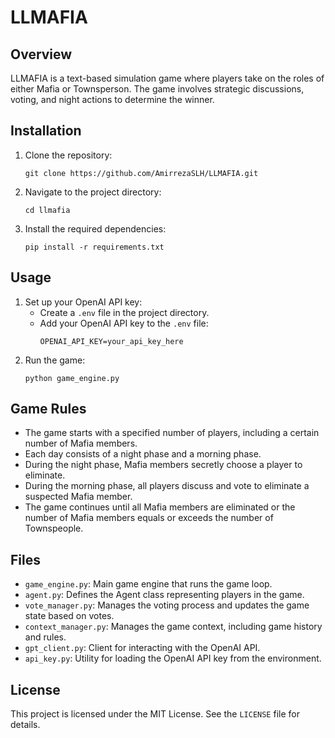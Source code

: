 # LLMAFIA

## Overview
LLMAFIA is a text-based simulation game where players take on the roles of either Mafia or Townsperson. The game involves strategic discussions, voting, and night actions to determine the winner.

## Installation
1. Clone the repository:
   ```
   git clone https://github.com/AmirrezaSLH/LLMAFIA.git
   ```
2. Navigate to the project directory:
   ```
   cd llmafia
   ```
3. Install the required dependencies:
   ```
   pip install -r requirements.txt
   ```

## Usage
1. Set up your OpenAI API key:
   - Create a `.env` file in the project directory.
   - Add your OpenAI API key to the `.env` file:
     ```
     OPENAI_API_KEY=your_api_key_here
     ```
2. Run the game:
   ```
   python game_engine.py
   ```

## Game Rules
- The game starts with a specified number of players, including a certain number of Mafia members.
- Each day consists of a night phase and a morning phase.
- During the night phase, Mafia members secretly choose a player to eliminate.
- During the morning phase, all players discuss and vote to eliminate a suspected Mafia member.
- The game continues until all Mafia members are eliminated or the number of Mafia members equals or exceeds the number of Townspeople.

## Files
- `game_engine.py`: Main game engine that runs the game loop.
- `agent.py`: Defines the Agent class representing players in the game.
- `vote_manager.py`: Manages the voting process and updates the game state based on votes.
- `context_manager.py`: Manages the game context, including game history and rules.
- `gpt_client.py`: Client for interacting with the OpenAI API.
- `api_key.py`: Utility for loading the OpenAI API key from the environment.

## License
This project is licensed under the MIT License. See the `LICENSE` file for details.

